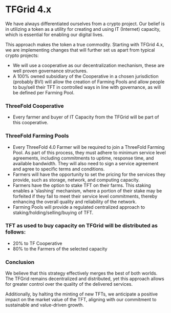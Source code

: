 # TFGrid 4.x

We have always differentiated ourselves from a crypto project. Our belief is in utilizing a token as a utility for creating and using IT (Internet) capacity, which is essential for enabling our digital lives. 

This approach makes the token a true commodity. Starting with TFGrid 4.x, we are implementing changes that will further set us apart from typical crypto projects:

- We will use a cooperative as our decentralization mechanism, these are well proven governance structures.
- A 100% owned subsidiary of the Cooperative in a chosen jurisdiction (probably BVI) will allow the creation of Farming Pools and allow people to buy/sell their TFT in controlled ways in line with governance, as will be defined per Farming Pool.


### ThreeFold Cooperative


- Every farmer and buyer of IT Capacity from the TFGrid will be part of this cooperative.

### ThreeFold Farming Pools

- Every ThreeFold 4.0 Farmer will be required to join a ThreeFold Farming Pool. As part of this process, they must adhere to minimum service level agreements, including commitments to uptime, response time, and available bandwidth. They will also need to sign a service agreement and agree to specific terms and conditions. 
- Farmers will have the opportunity to set the pricing for the services they provide, such as storage, network, and computing capacity. 
- Farmers have the option to stake TFT on their farms. This staking enables a 'slashing' mechanism, where a portion of their stake may be forfeited if they fail to meet their service level commitments, thereby enhancing the overall quality and reliability of the network.
- Farming Pools will provide a regulated centralized approach to staking/holding/selling/buying of TFT.

### TFT as used to buy capacity on TFGrid will be distributed as follows:

- 20% to TF Cooperative
- 80% to the Farmers of the selected capacity

### Conclusion


We believe that this strategy effectively merges the best of both worlds. The TFGrid remains decentralized and distributed, yet this approach allows for greater control over the quality of the delivered services. 

Additionally, by halting the minting of new TFTs, we anticipate a positive impact on the market value of the TFT, aligning with our commitment to sustainable and value-driven growth.
